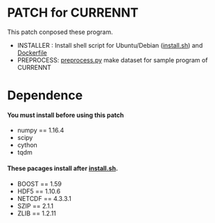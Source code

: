 # PATCH for CURRENNT
This patch conposed these program.    

* INSTALLER : Install shell script for Ubuntu/Debian ([install.sh](./INSTALLER/install.sh)) and [Dockerfile](./INSTALLER/dockerfile/Dockerfile)
* PREPROCESS: [preprocess.py](./PREPROCESS/preprocess.py) make dataset for sample program of CURRENNT

# Dependence
#### You must install before using this patch 
* numpy == 1.16.4
* scipy
* cython
* tqdm

#### These pacages install after [install.sh](./INSTALLER/install.sh).
* BOOST == 1.59
* HDF5 == 1.10.6
* NETCDF == 4.3.3.1
* SZIP == 2.1.1
* ZLIB == 1.2.11